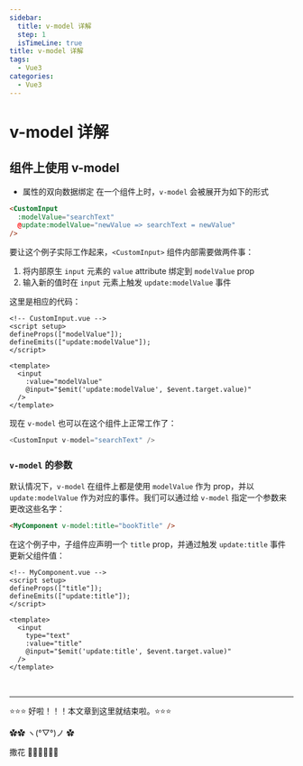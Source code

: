 ```yaml
---
sidebar:
  title: v-model 详解
  step: 1
  isTimeLine: true
title: v-model 详解
tags:
  - Vue3
categories:
  - Vue3
---
```


# v-model 详解

## 组件上使用 v-model

- 属性的双向数据绑定
  在一个组件上时，`v-model` 会被展开为如下的形式

```html
<CustomInput
  :modelValue="searchText"
  @update:modelValue="newValue => searchText = newValue"
/>
```

要让这个例子实际工作起来，`<CustomInput>` 组件内部需要做两件事：

1. 将内部原生 `input` 元素的 `value` attribute 绑定到 `modelValue` prop
2. 输入新的值时在 `input` 元素上触发 `update:modelValue` 事件

这里是相应的代码：

```vue
<!-- CustomInput.vue -->
<script setup>
defineProps(["modelValue"]);
defineEmits(["update:modelValue"]);
</script>

<template>
  <input
    :value="modelValue"
    @input="$emit('update:modelValue', $event.target.value)"
  />
</template>
```

现在 `v-model` 也可以在这个组件上正常工作了：

```js
<CustomInput v-model="searchText" />
```

### `v-model` 的参数

默认情况下，`v-model` 在组件上都是使用 `modelValue` 作为 prop，并以 `update:modelValue` 作为对应的事件。我们可以通过给 `v-model` 指定一个参数来更改这些名字：

```html
<MyComponent v-model:title="bookTitle" />
```

在这个例子中，子组件应声明一个 `title` prop，并通过触发 `update:title` 事件更新父组件值：

```vue
<!-- MyComponent.vue -->
<script setup>
defineProps(["title"]);
defineEmits(["update:title"]);
</script>

<template>
  <input
    type="text"
    :value="title"
    @input="$emit('update:title', $event.target.value)"
  />
</template>
```

<br/>
<hr />

⭐️⭐️⭐️ 好啦！！！本文章到这里就结束啦。⭐️⭐️⭐️

✿✿ ヽ(°▽°)ノ ✿

撒花 🌸🌸🌸🌸🌸🌸
